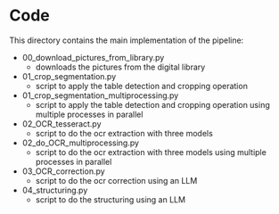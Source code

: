 # Code
This directory contains the main implementation of the pipeline:
- 00_download_pictures_from_library.py
  - downloads the pictures from the digital library
- 01_crop_segmentation.py
  - script to apply the table detection and cropping operation
- 01_crop_segmentation_multiprocessing.py
  - script to apply the table detection and cropping operation using multiple processes in parallel
- 02_OCR_tesseract.py
  - script to do the ocr extraction with three models
- 02_do_OCR_multiprocessing.py
  - script to do the ocr extraction with three models using multiple processes in parallel
- 03_OCR_correction.py
  - script to do the ocr correction using an LLM
- 04_structuring.py
  - script to do the structuring using an LLM